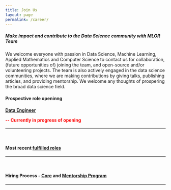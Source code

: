 ```yaml
---
title: Join Us
layout: page
permalink: /career/
---
```

<meta name="viewport" content="width=device-width, initial-scale=1">
<style>
#hp  {
float: left;    
 margin: 0 15px 0 0;
}
img {
  border: 2px solid #555;
}

p {
  font-family: 'Source Sans Pro', sans-serif;
  font-size: 15px;
  font-weight: normal;
}

h5 {
  font-family: 'Source Sans Pro', sans-serif;
  font-size: 15px;
  font-weight: normal;
}

body {
background-color: rgb(241,236,238);
background-color: radial-gradient(circle, rgba(241,236,238,1) 0%, rgba(97,124,196,1) 75%);
}
 
</style>
<script src="https://kit.fontawesome.com/7812f4f196.js" crossorigin="anonymous"></script>



<p><h5>Make impact and contribute to the Data Science community with MLOR Team</h5></p>

<p>We welcome everyone with passion in Data Science, Machine Learning, Applied Mathematics and Computer Science to contact us for collaboration, (future opportunities of) joining the team, and open-source and/or volunteering projects. The team is also actively engaged in the data science communities, where we are making contributions by giving talks, publishing articles, and providing mentorship. We welcome any thoughts of prospering the broad data science field.</p>

<p><h4>Prospective role openinng</h4></p>
<h4><a href="https://ml-or-ds-team.github.io/career/data_engineering.html">Data Engineer</a>
<p style="color:red"> -- Currently in progress of opening</p></h4>
<hr>
<br/>
<h4>Most recent <a href="https://ml-or-ds-team.github.io/career/archive.html">fulfilled roles</a>
</h4>
<hr>
<br/>
<h4>Hiring Process - <a href="https://ml-or-ds-team.github.io/career/interview.html">Core</a> and <a href="https://ml-or-ds-team.github.io/career/mentorship.html">Mentorship Program</a>
</h4>
<hr>
<br/>